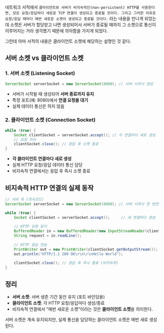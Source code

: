 네트워크 서적에서 `클라이언트와 서버가 비지속적인(non-persistent) HTTP를 사용한다면, 모든 요청/응답마다 새로운 TCP 연결이 생성되고 종료될 것이다. 그리고 그러한 이유로 요청/응답 때마다 매번 새로운 소켓이 생성되고 종료될 것이다.` 라는 내용을 만나게 되었는데 소켓은 서버가 할당받고 나면 생성되어서 서버가 종료될 때까지 그 소켓으로 통신이 이루어지는 거라 생각했기 때문에 의아함을 가지게 되었다.

그런데 아마 서적의 내용은 클라이언트 소켓에 해당하는 설명인 것 같다.

## 서버 소켓 vs 클라이언트 소켓
### 1. **서버 소켓 (Listening Socket)**
``` java
ServerSocket serverSocket = new ServerSocket(8080); // 서버 시작시 생성
```
- 서버가 시작될 때 생성되어 **서버 종료까지 유지**
- 특정 포트(예: 8080)에서 **연결 요청을 대기**
- 실제 데이터 통신은 하지 않음

### 2. **클라이언트 소켓 (Connection Socket)**
``` java
while (true) {
    Socket clientSocket = serverSocket.accept(); // 각 연결마다 새로 생성
    // 요청 처리
    clientSocket.close(); // 응답 후 소켓 종료
}
```
- **각 클라이언트 연결마다 새로 생성**
- 실제 HTTP 요청/응답 데이터 통신 담당
- 비지속적 연결에서는 응답 후 즉시 소켓 종료

## 비지속적 HTTP 연결의 실제 동작
``` java
// 서버 측 (의사코드)
ServerSocket serverSocket = new ServerSocket(8080); // 서버 시작시 한 번만 생성

while (true) {
    Socket clientSocket = serverSocket.accept();     // 새 연결마다 생성
    
    // HTTP 요청 읽기
    BufferedReader in = new BufferedReader(new InputStreamReader(clientSocket.getInputStream()));
    String request = in.readLine();
    
    // HTTP 응답 전송
    PrintWriter out = new PrintWriter(clientSocket.getOutputStream());
    out.println("HTTP/1.1 200 OK\r\n\r\nHello World");
    
    clientSocket.close(); // 응답 후 즉시 종료 (비지속적)
}
```
## 정리
- **서버 소켓**: 서버 생존 기간 동안 유지 (포트 바인딩용)
- **클라이언트 소켓**: 각 HTTP 요청/응답마다 생성/종료
- 비지속적 연결에서 "매번 새로운 소켓"이라는 것은 **클라이언트 소켓**을 의미한다.

서버 소켓은 계속 유지되지만, 실제 통신을 담당하는 클라이언트 소켓은 매번 새로 생성된다.
